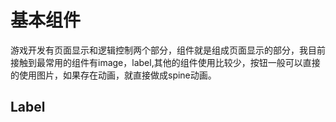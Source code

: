 #  基本组件

游戏开发有页面显示和逻辑控制两个部分，组件就是组成页面显示的部分，我目前接触到最常用的组件有image，label,其他的组件使用比较少，按钮一般可以直接的使用图片，如果存在动画，就直接做成spine动画。

## Label

